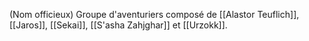 (Nom officieux)
Groupe d'aventuriers composé de [[Alastor Teuflich]], [[Jaros]], [[Sekai]], [[S'asha Zahjghar]] et [[Urzokk]].
